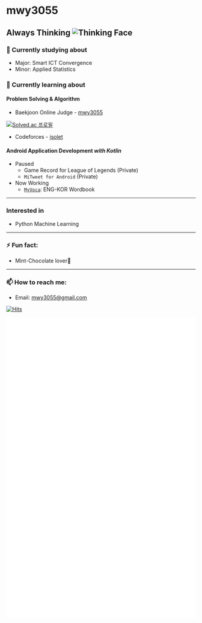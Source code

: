 # mwy3055
## Always Thinking <img src="https://emojipedia-us.s3.dualstack.us-west-1.amazonaws.com/thumbs/120/google/241/thinking-face_1f914.png" width="3%" height="3%" alt="Thinking Face"></img>

### 🔭 Currently studying about
- Major: Smart ICT Convergence
- Minor: Applied Statistics

### 🌱 Currently learning about
#### Problem Solving & Algorithm
- Baekjoon Online Judge - [mwy3055](https://www.acmicpc.net/user/mwy3055)

[![Solved.ac 프로필](http://mazassumnida.wtf/api/v2/generate_badge?boj=mwy3055)](https://solved.ac/mwy3055)

- Codeforces - [isolet](https://codeforces.com/profile/isolet)

#### Android Application Development *with Kotlin*
* Paused
  * Game Record for League of Legends (Private)
  * ``MiTweet for Android`` (Private)
* Now Working
  * [``MyVoca``](https://github.com/mwy3055/MyVoca): ENG-KOR Wordbook
  
* * *
### Interested in

* Python Machine Learning

* * *
### ⚡ Fun fact:
* Mint-Chocolate lover🍧

* * *
### 📫 How to reach me:
* Email: <mwy3055@gmail.com>

[![Hits](https://hits.seeyoufarm.com/api/count/incr/badge.svg?url=https%3A%2F%2Fgithub.com%2Fmwy3055&count_bg=%2300CBBD&title_bg=%23555555&icon=&icon_color=%23E7E7E7&title=hits&edge_flat=false)](https://hits.seeyoufarm.com)

![Metrics](https://github.com/mwy3055/mwy3055/blob/master/github-metrics.svg)

<!--
**mwy3055/mwy3055** is a ✨ _special_ ✨ repository because its `README.md` (this file) appears on your GitHub profile.

Here are some ideas to get you started:

- 🔭 I’m currently working on ...
- 🌱 I’m currently learning ...
- 👯 I’m looking to collaborate on ...
- 🤔 I’m looking for help with ...
- 💬 Ask me about ...
- 📫 How to reach me: ...
- 😄 Pronouns: ...
- ⚡ Fun fact: ...
-->
